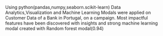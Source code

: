 Using python(pandas,numpy,seaborn.scikit-learn) Data Analytics,Visualization and Machine Learning Modals were applied on Customer Data of a Bank in Portugal, on a campaign. Most impactful features have been discovered with insights and strong machine learning modal created with Random forest modal(0.94)
